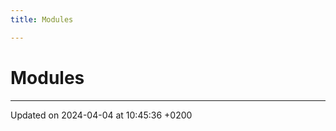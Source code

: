 ```yaml
---
title: Modules

---
```


# Modules







-------------------------------

Updated on 2024-04-04 at 10:45:36 +0200
